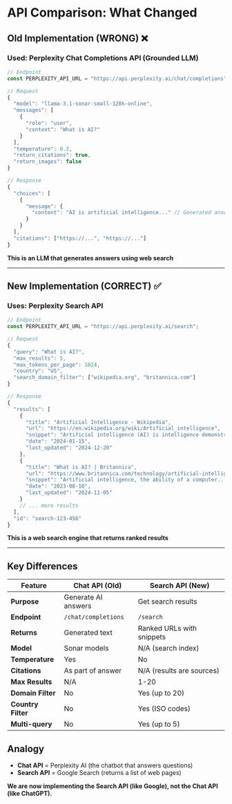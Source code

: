 # API Comparison: What Changed

## Old Implementation (WRONG) ❌
### Used: Perplexity Chat Completions API (Grounded LLM)
```typescript
// Endpoint
const PERPLEXITY_API_URL = "https://api.perplexity.ai/chat/completions";

// Request
{
  "model": "llama-3.1-sonar-small-128k-online",
  "messages": [
    {
      "role": "user",
      "content": "What is AI?"
    }
  ],
  "temperature": 0.2,
  "return_citations": true,
  "return_images": false
}

// Response
{
  "choices": [
    {
      "message": {
        "content": "AI is artificial intelligence..." // Generated answer
      }
    }
  ],
  "citations": ["https://...", "https://..."]
}
```
**This is an LLM that generates answers using web search**

---

## New Implementation (CORRECT) ✅
### Uses: Perplexity Search API
```typescript
// Endpoint
const PERPLEXITY_API_URL = "https://api.perplexity.ai/search";

// Request
{
  "query": "What is AI?",
  "max_results": 5,
  "max_tokens_per_page": 1024,
  "country": "US",
  "search_domain_filter": ["wikipedia.org", "britannica.com"]
}

// Response
{
  "results": [
    {
      "title": "Artificial Intelligence - Wikipedia",
      "url": "https://en.wikipedia.org/wiki/Artificial_intelligence",
      "snippet": "Artificial intelligence (AI) is intelligence demonstrated by machines...",
      "date": "2024-01-15",
      "last_updated": "2024-12-20"
    },
    {
      "title": "What is AI? | Britannica",
      "url": "https://www.britannica.com/technology/artificial-intelligence",
      "snippet": "Artificial intelligence, the ability of a computer...",
      "date": "2023-08-10",
      "last_updated": "2024-11-05"
    }
    // ... more results
  ],
  "id": "search-123-456"
}
```
**This is a web search engine that returns ranked results**

---

## Key Differences

| Feature | Chat API (Old) | Search API (New) |
|---------|---------------|------------------|
| **Purpose** | Generate AI answers | Get search results |
| **Endpoint** | `/chat/completions` | `/search` |
| **Returns** | Generated text | Ranked URLs with snippets |
| **Model** | Sonar models | N/A (search index) |
| **Temperature** | Yes | No |
| **Citations** | As part of answer | N/A (results are sources) |
| **Max Results** | N/A | 1-20 |
| **Domain Filter** | No | Yes (up to 20) |
| **Country Filter** | No | Yes (ISO codes) |
| **Multi-query** | No | Yes (up to 5) |

## Analogy

- **Chat API** = Perplexity AI (the chatbot that answers questions)
- **Search API** = Google Search (returns a list of web pages)

**We are now implementing the Search API (like Google), not the Chat API (like ChatGPT).**
